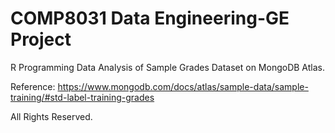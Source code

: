 # COMP8031 Data Engineering-GE Project
R Programming Data Analysis of Sample Grades Dataset on MongoDB Atlas.

Reference: https://www.mongodb.com/docs/atlas/sample-data/sample-training/#std-label-training-grades

All Rights Reserved.
